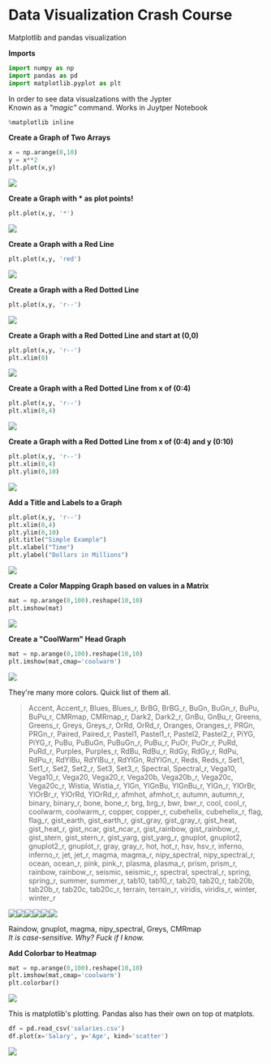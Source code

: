# Data Visualization Crash Course

Matplotlib and pandas visualization

**Imports**

```py
import numpy as np
import pandas as pd
import matplotlib.pyplot as plt
```

In order to see data visualzations with the Jypter  
Known as a _"magic"_ command. Works in Juytper Notebook

```py
%matplotlib inline
```

**Create a Graph of Two Arrays**

```py
x = np.arange(0,10)
y = x**2
plt.plot(x,y)
```

![](/assets/VisualizationGraph0.png)

**Create a Graph with \* as plot points!**

```py
plt.plot(x,y, '*')
```

![](/assets/VI2.png)

**Create a Graph with a Red Line**

```py
plt.plot(x,y, 'red')
```

![](/assets/VI3.png)

**Create a Graph with a Red Dotted Line**

```py
plt.plot(x,y, 'r--')
```

![](/assets/VI4.png)

**Create a Graph with a Red Dotted Line and start at \(0,0\)**

```py
plt.plot(x,y, 'r--')
plt.xlim(0)
```

![](/assets/VI5.png)

**Create a Graph with a Red Dotted Line from x of \(0:4\)**

```py
plt.plot(x,y, 'r--')
plt.xlim(0,4)
```

![](/assets/VI6.png)

**Create a Graph with a Red Dotted Line from x of \(0:4\) and y \(0:10\)**

```py
plt.plot(x,y, 'r--')
plt.xlim(0,4)
plt.ylim(0,10)
```

![](/assets/VI7.png)

**Add a Title and Labels to a Graph**

```py
plt.plot(x,y, 'r--')
plt.xlim(0,4)
plt.ylim(0,10)
plt.title("Simple Example")
plt.xlabel("Time")
plt.ylabel("Dollars in Millions")
```

![](/assets/VI8.png)

**Create a Color Mapping Graph based on values in a Matrix**

```py
mat = np.arange(0,100).reshape(10,10)
plt.imshow(mat)
```

![](/assets/VI9.png)

**Create a "CoolWarm" Head Graph**

```py
mat = np.arange(0,100).reshape(10,10)
plt.imshow(mat,cmap='coolwarm')
```

![](/assets/VI10.png)

They're many more colors. Quick list of them all.

> Accent, Accent\_r, Blues, Blues\_r, BrBG, BrBG\_r, BuGn, BuGn\_r, BuPu, BuPu\_r, CMRmap, CMRmap\_r, Dark2, Dark2\_r, GnBu, GnBu\_r, Greens, Greens\_r, Greys, Greys\_r, OrRd, OrRd\_r, Oranges, Oranges\_r, PRGn, PRGn\_r, Paired, Paired\_r, Pastel1, Pastel1\_r, Pastel2, Pastel2\_r, PiYG, PiYG\_r, PuBu, PuBuGn, PuBuGn\_r, PuBu\_r, PuOr, PuOr\_r, PuRd, PuRd\_r, Purples, Purples\_r, RdBu, RdBu\_r, RdGy, RdGy\_r, RdPu, RdPu\_r, RdYlBu, RdYlBu\_r, RdYlGn, RdYlGn\_r, Reds, Reds\_r, Set1, Set1\_r, Set2, Set2\_r, Set3, Set3\_r, Spectral, Spectral\_r, Vega10, Vega10\_r, Vega20, Vega20\_r, Vega20b, Vega20b\_r, Vega20c, Vega20c\_r, Wistia, Wistia\_r, YlGn, YlGnBu, YlGnBu\_r, YlGn\_r, YlOrBr, YlOrBr\_r, YlOrRd, YlOrRd\_r, afmhot, afmhot\_r, autumn, autumn\_r, binary, binary\_r, bone, bone\_r, brg, brg\_r, bwr, bwr\_r, cool, cool\_r, coolwarm, coolwarm\_r, copper, copper\_r, cubehelix, cubehelix\_r, flag, flag\_r, gist\_earth, gist\_earth\_r, gist\_gray, gist\_gray\_r, gist\_heat, gist\_heat\_r, gist\_ncar, gist\_ncar\_r, gist\_rainbow, gist\_rainbow\_r, gist\_stern, gist\_stern\_r, gist\_yarg, gist\_yarg\_r, gnuplot, gnuplot2, gnuplot2\_r, gnuplot\_r, gray, gray\_r, hot, hot\_r, hsv, hsv\_r, inferno, inferno\_r, jet, jet\_r, magma, magma\_r, nipy\_spectral, nipy\_spectral\_r, ocean, ocean\_r, pink, pink\_r, plasma, plasma\_r, prism, prism\_r, rainbow, rainbow\_r, seismic, seismic\_r, spectral, spectral\_r, spring, spring\_r, summer, summer\_r, tab10, tab10\_r, tab20, tab20\_r, tab20b, tab20b\_r, tab20c, tab20c\_r, terrain, terrain\_r, viridis, viridis\_r, winter, winter\_r

![](/assets/VI11.png)![](/assets/VI12.png)![](/assets/VI13.png)![](/assets/VI14.png)![](/assets/VI15.png)![](/assets/VI16.png)

Raindow, gnuplot, magma, nipy\_spectral, Greys, CMRmap  
_It is case-sensitive. Why? Fuck if I know._

**Add Colorbar to Heatmap**

```py
mat = np.arange(0,100).reshape(10,10)
plt.imshow(mat,cmap='coolwarm')
plt.colorbar()
```

![](/assets/VI17.png)

This is matplotlib's plotting. Pandas also has their own on top ot matplots.

```py
df = pd.read_csv('salaries.csv')
df.plot(x='Salary', y='Age', kind='scatter')
```

![](/assets/IV18.png)

